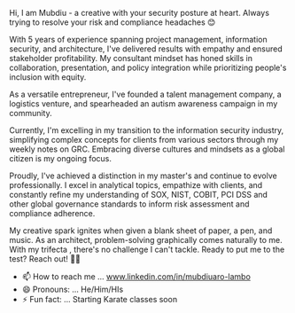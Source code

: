 Hi, I am Mubdiu - a creative with your security posture at heart. Always trying to resolve your risk and compliance headaches 😊

With 5 years of experience spanning project management, information security, and architecture, I've delivered results with empathy and ensured stakeholder profitability. 
My consultant mindset has honed skills in collaboration, presentation, and policy integration while prioritizing people's inclusion with equity.

As a versatile entrepreneur, I've founded a talent management company, a logistics venture, and spearheaded an autism awareness campaign in my community.

Currently, I'm excelling in my transition to the information security industry, simplifying complex concepts for clients from various sectors through my weekly notes on GRC. Embracing diverse cultures and mindsets as a global citizen is my ongoing focus.

Proudly, I've achieved a distinction in my master's and continue to evolve professionally. 
I excel in analytical topics, empathize with clients, and constantly refine my understanding of SOX, NIST, COBIT, PCI DSS and other global governance standards to inform risk assessment and compliance adherence.

My creative spark ignites when given a blank sheet of paper, a pen, and music. As an architect, problem-solving graphically comes naturally to me. With my trifecta , there's no challenge I can't tackle. Ready to put me to the test? Reach out! 📝🎶

- 📫 How to reach me ... www.linkedin.com/in/mubdiuaro-lambo
- 😄 Pronouns: ... He/Him/HIs
- ⚡ Fun fact: ... Starting Karate classes soon 

<!---
abdul-mubdiu/abdul-mubdiu is a ✨ special ✨ repository because its `README.md` (this file) appears on your GitHub profile.
You can click the Preview link to take a look at your changes.
--->
